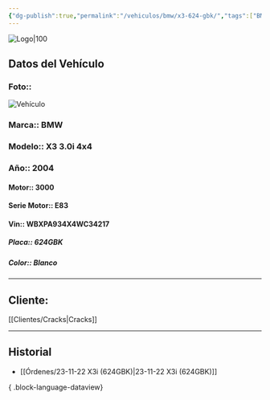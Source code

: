 ```yaml
---
{"dg-publish":true,"permalink":"/vehiculos/bmw/x3-624-gbk/","tags":["BMW"]}
---
```


![Logo|100](http://drive.google.com/uc?export=view&id=137fl3TIZ0-PU8b-Pt0bsjclwHub_u78G)

## Datos del Vehículo 
### Foto:: 
![Vehículo](http://drive.google.com/uc?export=view&id=1G3cY-41XV2u4IKtidt6QtU7iZYqcp9P2)

### Marca:: BMW
### Modelo:: X3 3.0i 4x4
### Año:: 2004
#### Motor:: 3000
#### Serie Motor:: E83
#### Vin:: WBXPA934X4WC34217
##### Placa:: 624GBK
##### Color:: Blanco
---

## Cliente:

[[Clientes/Cracks\|Cracks]]

---

## Historial

- [[Órdenes/23-11-22 X3i (624GBK)\|23-11-22 X3i (624GBK)]]

{ .block-language-dataview} 